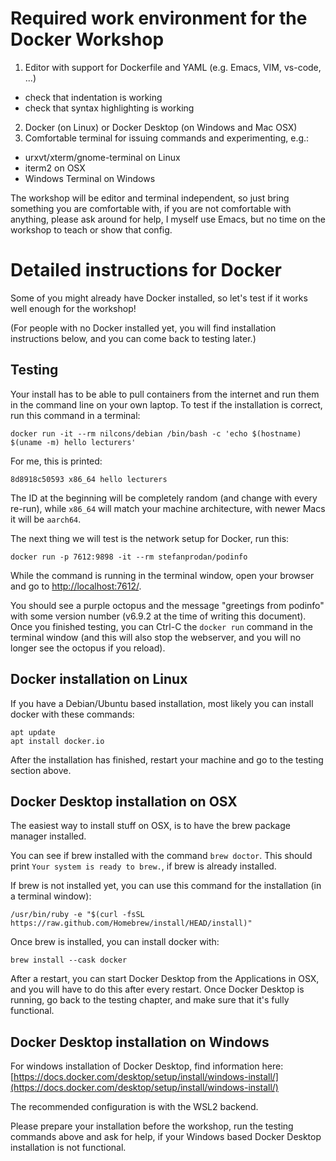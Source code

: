 # Required work environment for the Docker Workshop
1. Editor with support for Dockerfile and YAML (e.g. Emacs, VIM, vs-code, ...)
  - check that indentation is working
  - check that syntax highlighting is working
2. Docker (on Linux) or Docker Desktop (on Windows and Mac OSX)
3. Comfortable terminal for issuing commands and experimenting, e.g.:
  - urxvt/xterm/gnome-terminal on Linux
  - iterm2 on OSX
  - Windows Terminal on Windows

The workshop will be editor and terminal independent, so just bring
something you are comfortable with, if you are not comfortable with
anything, please ask around for help, I myself use Emacs, but no time
on the workshop to teach or show that config.

# Detailed instructions for Docker
Some of you might already have Docker installed, so let's test if it
works well enough for the workshop!

(For people with no Docker installed yet, you will find installation
instructions below, and you can come back to testing later.)

## Testing
Your install has to be able to pull containers from the internet and
run them in the command line on your own laptop.  To test if the
installation is correct, run this command in a terminal:

```
docker run -it --rm nilcons/debian /bin/bash -c 'echo $(hostname) $(uname -m) hello lecturers'
```

For me, this is printed:

```
8d8918c50593 x86_64 hello lecturers
```

The ID at the beginning will be completely random (and change with
every re-run), while `x86_64` will match your machine architecture,
with newer Macs it will be `aarch64`.

The next thing we will test is the network setup for Docker, run this:

```
docker run -p 7612:9898 -it --rm stefanprodan/podinfo
```

While the command is running in the terminal window, open your browser
and go to [http://localhost:7612/](http://localhost:7612/).

You should see a purple octopus and the message "greetings from
podinfo" with some version number (v6.9.2 at the time of writing this
document).  Once you finished testing, you can Ctrl-C the `docker run`
command in the terminal window (and this will also stop the webserver,
and you will no longer see the octopus if you reload).

## Docker installation on Linux
If you have a Debian/Ubuntu based installation, most likely you can
install docker with these commands:

```
apt update
apt install docker.io
```

After the installation has finished, restart your machine and go to
the testing section above.

## Docker Desktop installation on OSX
The easiest way to install stuff on OSX, is to have the brew package
manager installed.

You can see if brew installed with the command `brew doctor`.  This
should print `Your system is ready to brew.`, if brew is already
installed.

If brew is not installed yet, you can use this command for the
installation (in a terminal window):

```
/usr/bin/ruby -e "$(curl -fsSL https://raw.github.com/Homebrew/install/HEAD/install)"
```

Once brew is installed, you can install docker with:

```
brew install --cask docker
```

After a restart, you can start Docker Desktop from the Applications in
OSX, and you will have to do this after every restart.  Once Docker
Desktop is running, go back to the testing chapter, and make sure that
it's fully functional.

## Docker Desktop installation on Windows
For windows installation of Docker Desktop, find information here:
[https://docs.docker.com/desktop/setup/install/windows-install/](https://docs.docker.com/desktop/setup/install/windows-install/)

The recommended configuration is with the WSL2 backend.

Please prepare your installation before the workshop, run the testing
commands above and ask for help, if your Windows based Docker Desktop
installation is not functional.
